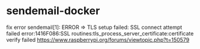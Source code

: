 # sendemail-docker
fix error
    sendemail[1]: ERROR => TLS setup failed: SSL connect attempt failed error:1416F086:SSL
    routines:tls_process_server_certificate:certificate verify failed
https://www.raspberrypi.org/forums/viewtopic.php?t=150579

